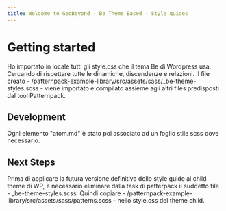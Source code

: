 ```yaml
---
title: Welcome to GeoBeyond - Be Theme Based - Style guides
---
```


# Getting started
Ho importato in locale tutti gli style.css che il tema Be di Wordpress usa. Cercando di rispettare tutte le dinamiche, discendenze e relazioni.
Il file creato - /patternpack-example-library/src/assets/sass/_be-theme-styles.scss - viene importato e compilato assieme agli altri files predisposti dal tool Patternpack.

## Development
Ogni elemento "atom.md" è stato poi associato ad un foglio stile scss dove necessario.

## Next Steps
Prima di applicare la futura versione definitiva dello style guide al child theme di WP, è necessario eliminare dalla task di patterpack il suddetto file - _be-theme-styles.scss. Quindi copiare - /patternpack-example-library/src/assets/sass/patterns.scss - nello style.css del theme child.




